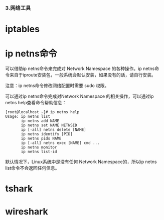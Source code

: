 ### 3.网络工具

# iptables

# ip netns命令

可以借助ip netns命令来完成对 Network Namespace 的各种操作。ip netns命令来自于iproute安装包，一般系统会默认安装，如果没有的话，请自行安装。

注意：ip netns命令修改网络配置时需要 sudo 权限。

可以通过ip netns命令完成对Network Namespace 的相关操作，可以通过ip netns help查看命令帮助信息：



```x86asm
[root@localhost ~]# ip netns help
Usage: ip netns list
       ip netns add NAME
       ip netns set NAME NETNSID
       ip [-all] netns delete [NAME]
       ip netns identify [PID]
       ip netns pids NAME
       ip [-all] netns exec [NAME] cmd ...
       ip netns monitor
       ip netns list-id
```

默认情况下，Linux系统中是没有任何 Network Namespace的，所以ip netns list命令不会返回任何信息。

# tshark

# wireshark

